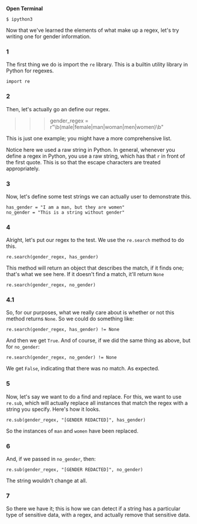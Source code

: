 
**Open Terminal**

    $ ipython3


Now that we've learned the elements of what make up a regex, let's try writing one for gender information.

### 1

The first thing we do is import the `re` library. This is a builtin utility library in Python for regexes.

    import re

### 2

Then, let's actually go an define our regex.
>>>gender_regex = r"\b(male|female|man|woman|men|women)\b"

This is just one example; you might have a more comprehensive list.

Notice here we used a raw string in Python. In general, whenever you define a regex in Python, you use a raw string, which has that `r` in front of the first quote. This is so that the escape characters are treated
appropriately.

### 3

Now, let's define some test strings we can actually user to demonstrate this.

    has_gender = "I am a man, but they are women"
    no_gender = "This is a string without gender"

### 4

Alright, let's put our regex to the test. We use the `re.search` method to do this.

    re.search(gender_regex, has_gender)

This method will return an object that describes the match, if it finds one; that's what we see here.
If it doesn't find a match, it'll return `None`

    re.search(gender_regex, no_gender)

### 4.1

So, for our purposes, what we really care about is whether or not this method returns `None`.
So we could do something like:

    re.search(gender_regex, has_gender) != None

And then we get `True`. And of course, if we did the same thing as above, but for `no_gender`:

    re.search(gender_regex, no_gender) != None

We get `False`, indicating that there was no match. As expected.


### 5

Now, let's say we want to do a find and replace. For this, we want to use `re.sub`, which will actually replace
all instances that match the regex with a string you specify. Here's how it looks.

    re.sub(gender_regex, "[GENDER REDACTED]", has_gender)

So the instances of `man` and `women` have been replaced.

### 6
And, if we passed in `no_gender`, then:

    re.sub(gender_regex, "[GENDER REDACTED]", no_gender)

The string wouldn't change at all.


### 7

So there we have it; this is how we can detect if a string has a particular type of sensitive data, with a regex,
and actually remove that sensitive data.
>>>